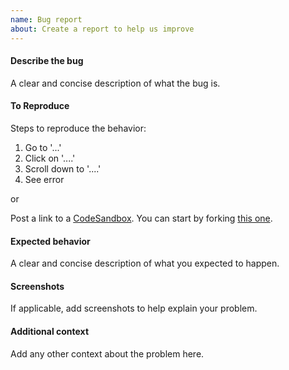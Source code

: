 ```yaml
---
name: Bug report
about: Create a report to help us improve
---
```


#### Describe the bug

A clear and concise description of what the bug is.

#### To Reproduce

Steps to reproduce the behavior:

1.  Go to '...'
2.  Click on '....'
3.  Scroll down to '....'
4.  See error

or

Post a link to a [CodeSandbox](https://codesandbox.io/). You can start by forking [this one](https://codesandbox.io/s/mz305w3yoy).

#### Expected behavior

A clear and concise description of what you expected to happen.

#### Screenshots

If applicable, add screenshots to help explain your problem.

#### Additional context

Add any other context about the problem here.
